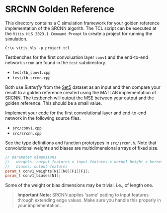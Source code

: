 # SRCNN Golden Reference

This directory contains a C simulation framework for your golden reference 
implementation of the SRCNN algorith. The TCL script can be executed at the
`Vitis HLS 2023.1 Command Prompt` to create a project for running the 
simulation.

```
C:\> vitis_hls -p project.tcl
```

Testbenches for the first convoluation layer `conv1` and the end-to-end 
network `srcnn` are found in the `test` subdirectory.

- `test/tb_conv1.cpp`
- `test/tb_srcnn.cpp`

Both use *Butterfly* from the [Set5](https://paperswithcode.com/dataset/set5) 
dataset as an input and then compare your result to a golden reference created 
using the MATLAB implementation of 
[SRCNN](https://mmlab.ie.cuhk.edu.hk/projects/SRCNN.html).
The testbench will output the MSE between your output and the golden 
reference. This should be a small value.

Implement your code for the first convolutional layer and end-to-end network 
in the following source files.

- `src/conv1.cpp`
- `src/srcnn.cpp`

See the type definitions and function prototypes in `src/srcnn.h`. Note that 
convolutional weights and biases are multidimensional arrays of fixed size.

```c++
// parameter dimensions
//   weights: output features x input features x kernel height x kernel width
//   biases: output features
param_t conv1_weights[N1][N0][F1][F1];
param_t conv1_biases[N1];
```

Some of the weight or bias dimensions may be trivial, i.e., of length one.

> **Important Note:** SRCNN applies 'same' pading to input features through
> extending edge values. Make sure you handle this properly in your 
> implementation. 
